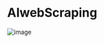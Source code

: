 # AIwebScraping

![image](https://github.com/gvrstk/AIwebScraping/assets/34891338/92cf4a02-d343-49ea-8c08-0a60c07ea21e)
